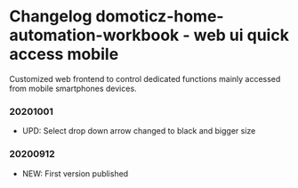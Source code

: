 # Changelog domoticz-home-automation-workbook - web ui quick access mobile
Customized web frontend to control dedicated functions mainly accessed from mobile smartphones devices.

### 20201001
* UPD: Select drop down arrow changed to black and bigger size

### 20200912
* NEW: First version published
